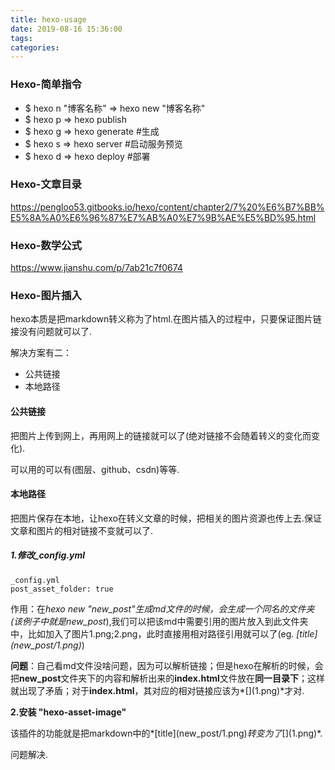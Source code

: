 ```yaml
---
title: hexo-usage
date: 2019-08-16 15:36:00
tags:
categories:
---
```


### Hexo-简单指令

- $ hexo n "博客名称"  => hexo new "博客名称" 
- $ hexo p  => hexo publish
- $ hexo g  => hexo generate  #生成
- $ hexo s  => hexo server  #启动服务预览
- $ hexo d  => hexo deploy  #部署

### Hexo-文章目录

<https://pengloo53.gitbooks.io/hexo/content/chapter2/7%20%E6%B7%BB%E5%8A%A0%E6%96%87%E7%AB%A0%E7%9B%AE%E5%BD%95.html>

### Hexo-数学公式

<https://www.jianshu.com/p/7ab21c7f0674>

### Hexo-图片插入

hexo本质是把markdown转义称为了html.在图片插入的过程中，只要保证图片链接没有问题就可以了.

解决方案有二：

- 公共链接
- 本地路径

#### 公共链接

把图片上传到网上，再用网上的链接就可以了(绝对链接不会随着转义的变化而变化).  

可以用的可以有(图层、github、csdn)等等.

#### 本地路径

把图片保存在本地，让hexo在转义文章的时候，把相关的图片资源也传上去.保证文章和图片的相对链接不变就可以了.  

##### 1.修改_config.yml

```
_config.yml
post_asset_folder: true
```

作用：在*hexo new "new_post"*生成md文件的时候，会生成一个同名的文件夹(该例子中就是*new_post*),我们可以把该md中需要引用的图片放入到此文件夹中，比如加入了图片1.png;2.png，此时直接用相对路径引用就可以了(eg. *\[title](new_post/1.png)*)  

**问题**：自己看md文件没啥问题，因为可以解析链接；但是hexo在解析的时候，会把**new_post**文件夹下的内容和解析出来的**index.html**文件放在**同一目录下**；这样就出现了矛盾；对于**index.html**，其对应的相对链接应该为*\[](1.png)*才对.

**2.安装 "hexo-asset-image"**

该插件的功能就是把markdown中的*\[title](new_post/1.png)*转变为了*\[](1.png)*.  

问题解决.



